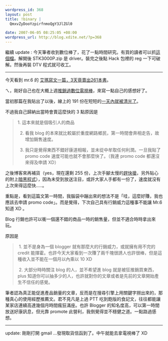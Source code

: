 ```yaml
--- 
wordpress_id: 368
layout: post
title: !binary |
  QmxvZyDooYzpirfnmoQgY3JlZGl0

date: 2007-06-05 08:25:05 +08:00
wordpress_url: http://blog.xdite.net/?p=368
---
```

繼續 update :
今天筆者收到數位棒了，花了一點時間研究。有買的讀者可以抓<a href="http://www.badongo.com/file/3314899">這個檔</a>。解開後 STK3000P.zip 是 driver。裝完之後點 Hack 包裡的 reg 一下可破解。然後再裝 DTV 程式就可收工。

----

今天看到 mr.6 的 <a href="http://mr6.cc/?p=902">艾瑪寫文一篇，3天竟賣出261本書</a>。

ㄟ，剛好自己也在大概上週<a href="http://blog.xdite.net/?p=360">推銷過數位電視棒</a>，來寫一點自己的感想好了。

當初那篇在我貼出了以後，線上的 191 份在短短的<a href="http://blog.xdite.net/?p=360#comment-26897">一天內就被清光了</a>。

不過我自己歸納出當時會賣這麼快的 3 點原因是

<blockquote>1. 這本來就是個吸引人的商品 

2. 看我 blog 的本來就比較屬於重度網路鄉民，第一時間會奔相走告，故增加銷售速度。

3. 我只是覺得東西不錯好康道相報，並未從中牟取任何利潤。一旦我貼了 promo code 速度可能也就不會那麼快了。（我連 promo code 都還沒來得及申請 XD）
</blockquote>
之後博客來再補貨（yes，現在還剩 255 份，上次手腳太慢的<a href="http://www.books.com.tw/exep/prod/booksfile.php?item=0010358225">趕快搶</a>，另外貼心的附上<a href="http://www.nppetmall.com/ptt_coupon/ptt/update_coupon.php">暗黑程式</a>），因為未受到放送注目，或許大家人手都有一份了，速度就沒有上次來得這麼快.....。


重點是，看到這篇文第一時間，我腦袋中蹦出來的想法不是「哇，這麼好賺，我也應該去申請 promo code」。而是覺得，下次自己具有行銷威力這種事不能讓 Mr.6 知道 XD 。

Blog 行銷也許可以衝一個還不錯的商品一時的銷售量，但並不適合時時拿出來玩。

原因是

<blockquote>&nbsp;1. 並不是身為一個 blogger 就有那麼大的行銷威力，或就擁有用不完的 credit 能揮霍。也許今天大家看到一次賺了兩千塊很誘人也許很棒，但是這種收入並不能在一個月以內乘以 10 XD

&nbsp;2. 大部分時時關注 blog 的人，並不希望進 blog 就是被狂推銷買東西，plus 知道你可以抽多少的人，也許就對你的文章或者是先前的文章開始產生不信任的感覺。
</blockquote>

筆者認為真正能促進產品銷量的文章，反而是在搜尋引擎上用關鍵字撈出來的，那種真心的使用經歷推薦文。君不見凡是上過 PTT 吃到飽版的食記文，往往都能讓某家店連續高達幾個月時間瘋狂滿座。也許 Blogger 的知名度高，可以第一時間放送好康訊息，但光靠 promote 此營利，我倒覺得並不穩健之道。一點路過感想。

----
update: 剛剛打開 gmail ...發現取貨信函到了。中午就能去拿電視棒了 XD
